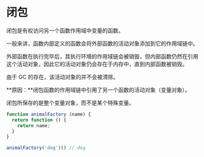 # 闭包

闭包是有权访问另一个函数作用域中变量的函数。

一般来讲，函数内部定义的函数会将外部函数的活动对象添加到它的作用域链中。

外部函数在执行完毕后，其执行环境的作用域链会被销毁，但内部函数仍然在引用这个活动对象，因此它的活动对象仍会存在于内存中，直到内部函数被销毁。

由于 GC 的存在，该活动对象的并不会被清除。

**原因：**闭包函数的作用域链中引用了另一个函数的活动对象（变量对象）。

闭包所保存的是整个变量对象，而不是某个特殊变量。

```js
function animalFactory (name) {
  return function () {
    return name;
  }
}

animalFactory('dog')() // dog
```